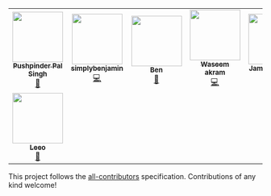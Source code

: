 <!-- ALL-CONTRIBUTORS-LIST:START - Do not remove or modify this section -->
<!-- prettier-ignore-start -->
<!-- markdownlint-disable -->
<table>
  <tr>
    <td align="center"><a href="http://pushpinderpalsingh.com"><img src="https://avatars3.githubusercontent.com/u/47032662?v=4" width="100px;" alt=""/><br /><sub><b>Pushpinder Pal Singh</b></sub></a><br /><a href="#maintenance-pushpinderpalsingh" title="Maintenance">🚧</a></td>
    <td align="center"><a href="https://github.com/brainboxdeveloper"><img src="https://avatars3.githubusercontent.com/u/51957344?v=4" width="100px;" alt=""/><br /><sub><b>simplybenjamin</b></sub></a><br /><a href="https://github.com/pushpinderpalsingh/SpaceDash/commits?author=brainboxdeveloper" title="Code">💻</a></td>
    <td align="center"><a href="https://github.com/clarkeben"><img src="https://avatars1.githubusercontent.com/u/40464267?v=4" width="100px;" alt=""/><br /><sub><b>Ben</b></sub></a><br /><a href="https://github.com/pushpinderpalsingh/SpaceDash/commits?author=clarkeben" title="Documentation">📖</a></td>
    <td align="center"><a href="https://dvlper.in"><img src="https://avatars3.githubusercontent.com/u/12982964?v=4" width="100px;" alt=""/><br /><sub><b>Waseem akram</b></sub></a><br /><a href="https://github.com/pushpinderpalsingh/SpaceDash/commits?author=devwaseem" title="Code">💻</a></td>
    <td align="center"><a href="https://github.com/jamie-brannan"><img src="https://avatars1.githubusercontent.com/u/38720242?v=4" width="100px;" alt=""/><br /><sub><b>Jamie Brannan</b></sub></a><br /><a href="https://github.com/pushpinderpalsingh/SpaceDash/commits?author=jamie-brannan" title="Code">💻</a> <a href="https://github.com/pushpinderpalsingh/SpaceDash/commits?author=jamie-brannan" title="Documentation">📖</a></td>
    <td align="center"><a href="https://shubham0812.github.io"><img src="https://avatars3.githubusercontent.com/u/19903539?v=4" width="100px;" alt=""/><br /><sub><b>Shubham Kr. Singh</b></sub></a><br /><a href="#design-Shubham0812" title="Design">🎨</a></td>
    <td align="center"><a href="https://www.linkedin.com/in/archit-gupta-2a7859193/"><img src="https://avatars0.githubusercontent.com/u/52240360?v=4" width="100px;" alt=""/><br /><sub><b>Archit Gupta</b></sub></a><br /><a href="https://github.com/pushpinderpalsingh/SpaceDash/commits?author=rarchitgupta" title="Documentation">📖</a></td>
  </tr>
  <tr>
    <td align="center"><a href="https://github.com/M1zz"><img src="https://avatars3.githubusercontent.com/u/12761948?v=4" width="100px;" alt=""/><br /><sub><b>Leeo</b></sub></a><br /><a href="#design-M1zz" title="Design">🎨</a></td>
  </tr>
</table>

<!-- markdownlint-enable -->
<!-- prettier-ignore-end -->
<!-- ALL-CONTRIBUTORS-LIST:END -->
This project follows the [all-contributors](https://github.com/kentcdodds/all-contributors) specification. Contributions of any kind welcome!
